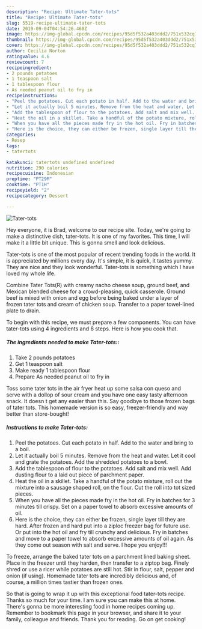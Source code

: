 ```yaml
---
description: "Recipe: Ultimate Tater-tots"
title: "Recipe: Ultimate Tater-tots"
slug: 5519-recipe-ultimate-tater-tots
date: 2019-09-04T04:54:26.460Z
image: https://img-global.cpcdn.com/recipes/95d5f532a403ddd2/751x532cq70/tater-tots-recipe-main-photo.jpg
thumbnail: https://img-global.cpcdn.com/recipes/95d5f532a403ddd2/751x532cq70/tater-tots-recipe-main-photo.jpg
cover: https://img-global.cpcdn.com/recipes/95d5f532a403ddd2/751x532cq70/tater-tots-recipe-main-photo.jpg
author: Cecilia Norton
ratingvalue: 4.6
reviewcount: 7
recipeingredient:
- 2 pounds potatoes
- 1 teaspoon salt
- 1 tablespoon flour
- As needed peanut oil to fry in
recipeinstructions:
- "Peel the potatoes. Cut each potato in half. Add to the water and bring to a boil."
- "Let it actually boil 5 minutes. Remove from the heat and water. Let it cool and grate the potatoes. Add the shredded potatoes to a bowl."
- "Add the tablespoon of flour to the potatoes. Add salt and mix well. Add dusting flour to a laid out piece of parchment paper."
- "Heat the oil in a skillet. Take a handful of the potato mixture, roll out the mixture into a sausage shaped roll, on the flour. Cut the roll into tot sized pieces."
- "When you have all the pieces made fry in the hot oil. Fry in batches for 3 minutes till crispy. Set on a paper towel to absorb excessive amounts of oil."
- "Here is the choice, they can either be frozen, single layer till they are hard. After frozen and hard put into a ziploc freezer bag for future use. Or put into the hot oil and fry till crunchy and delicious. Fry in batches and move to a paper towel to absorb excessive amounts of oil again. As they come out season with salt and serve. I hope you enjoy!!!"
categories:
- Resep
tags:
- tatertots

katakunci: tatertots undefined undefined
nutrition: 290 calories
recipecuisine: Indonesian
preptime: "PT29M"
cooktime: "PT1H"
recipeyield: "2"
recipecategory: Dessert

---
```



![Tater-tots](https://img-global.cpcdn.com/recipes/95d5f532a403ddd2/751x532cq70/tater-tots-recipe-main-photo.jpg)

Hey everyone, it is Brad, welcome to our recipe site. Today, we're going to make a distinctive dish, tater-tots. It is one of my favorites. This time, I will make it a little bit unique. This is gonna smell and look delicious.

Tater-tots is one of the most popular of recent trending foods in the world. It is appreciated by millions every day. It's simple, it is quick, it tastes yummy. They are nice and they look wonderful. Tater-tots is something which I have loved my whole life.

Combine Tater Tots(R) with creamy nacho cheese soup, ground beef, and Mexican blended cheese for a crowd-pleasing, quick casserole. Ground beef is mixed with onion and egg before being baked under a layer of frozen tater tots and cream of chicken soup. Transfer to a paper towel-lined plate to drain.


To begin with this recipe, we must prepare a few components. You can have tater-tots using 4 ingredients and 6 steps. Here is how you cook that.

##### The ingredients needed to make Tater-tots::

1. Take 2 pounds potatoes
1. Get 1 teaspoon salt
1. Make ready 1 tablespoon flour
1. Prepare As needed peanut oil to fry in


Toss some tater tots in the air fryer heat up some salsa con queso and serve with a dollop of sour cream and you have one easy tasty afternoon snack. It doesn t get any easier than this. Say goodbye to those frozen bags of tater tots. This homemade version is so easy, freezer-friendly and way better than store-bought! 

##### Instructions to make Tater-tots:

1. Peel the potatoes. Cut each potato in half. Add to the water and bring to a boil.
1. Let it actually boil 5 minutes. Remove from the heat and water. Let it cool and grate the potatoes. Add the shredded potatoes to a bowl.
1. Add the tablespoon of flour to the potatoes. Add salt and mix well. Add dusting flour to a laid out piece of parchment paper.
1. Heat the oil in a skillet. Take a handful of the potato mixture, roll out the mixture into a sausage shaped roll, on the flour. Cut the roll into tot sized pieces.
1. When you have all the pieces made fry in the hot oil. Fry in batches for 3 minutes till crispy. Set on a paper towel to absorb excessive amounts of oil.
1. Here is the choice, they can either be frozen, single layer till they are hard. After frozen and hard put into a ziploc freezer bag for future use. Or put into the hot oil and fry till crunchy and delicious. Fry in batches and move to a paper towel to absorb excessive amounts of oil again. As they come out season with salt and serve. I hope you enjoy!!!


To freeze, arrange the baked tater tots on a parchment lined baking sheet. Place in the freezer until they harden, then transfer to a ziptop bag. Finely shred or use a ricer while potatoes are still hot. Stir in flour, salt, pepper and onion (if using). Homemade tater tots are incredibly delicious and, of course, a million times tastier than frozen ones. 

So that is going to wrap it up with this exceptional food tater-tots recipe. Thanks so much for your time. I am sure you can make this at home. There's gonna be more interesting food in home recipes coming up. Remember to bookmark this page in your browser, and share it to your family, colleague and friends. Thank you for reading. Go on get cooking!

